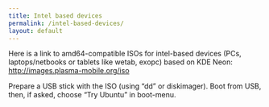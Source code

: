 ```yaml
---
title: Intel based devices
permalink: /intel-based-devices/
layout: default
---
```


Here is a link to amd64-compatible ISOs for intel-based devices (PCs,
laptops/netbooks or tablets like wetab, exopc) based on KDE Neon:
<http://images.plasma-mobile.org/iso>

Prepare a USB stick with the ISO (using “dd” or diskimager).
Boot from USB, then, if asked, choose “Try Ubuntu” in boot-menu.
